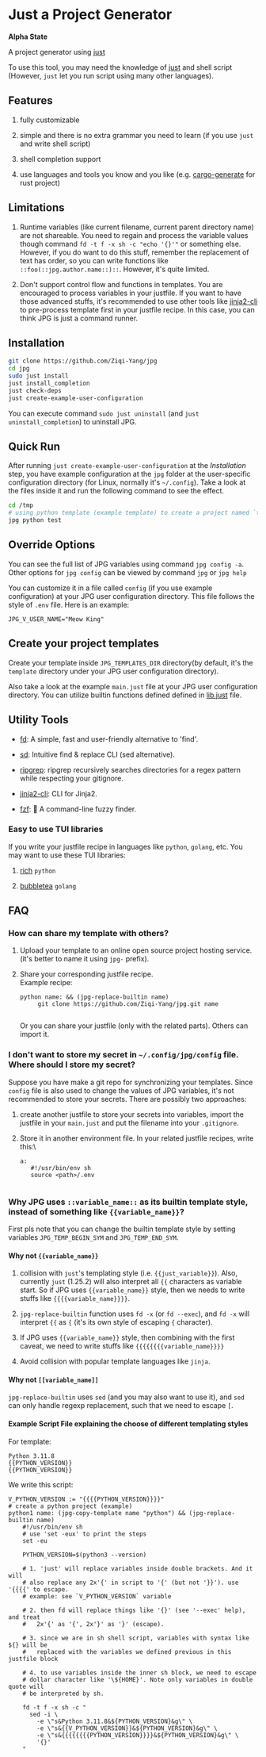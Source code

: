 # Just a Project Generator

**Alpha State**

A project generator using [just](https://github.com/casey/just)

To use this tool, you may need the knowledge of
[just](https://github.com/casey/just) and shell script (However, `just`
let you run script using many other languages).

## Features

1.  fully customizable

2.  simple and there is no extra grammar you need to learn (if you use
    `just` and write shell script)

3.  shell completion support

4.  use languages and tools you know and you like (e.g.
    [cargo-generate](https://github.com/cargo-generate/cargo-generate)
    for rust project)

## Limitations

1.  Runtime variables (like current filename, current parent directory
    name) are not shareable. You need to regain and process the variable
    values though command `fd -t f -x sh -c "echo '{}'"` or something
    else. However, if you do want to do this stuff, remember the
    replacement of text has order, so you can write functions like
    `::foo(::jpg.author.name::)::`. However, it's quite limited.

2.  Don't support control flow and functions in templates. You are
    encouraged to process variables in your justfile. If you want to
    have those advanced stuffs, it's recommended to use other tools like
    [jinja2-cli](https://github.com/mattrobenolt/jinja2-cli) to
    pre-process template first in your justfile recipe. In this case,
    you can think JPG is just a command runner.

## Installation

``` bash
git clone https://github.com/Ziqi-Yang/jpg
cd jpg
sudo just install
just install_completion
just check-deps
just create-example-user-configuration
```

You can execute command `sudo just uninstall` (and
`just uninstall_completion`) to uninstall JPG.

## Quick Run

After running `just create-example-user-configuration` at the
*Installation* step, you have example configuration at the `jpg` folder
at the user-specific configuration directory (for Linux, normally it's
`~/.config`). Take a look at the files inside it and run the following
command to see the effect.

``` bash
cd /tmp
# using python template (example template) to create a project named `test`
jpg python test
```

## Override Options

You can see the full list of JPG variables using command
`jpg config -a`. Other options for `jpg config` can be viewed by command
`jpg` or `jpg help`

You can customize it in a file called `config` (if you use example
configuration) at your JPG user configuration directory. This file
follows the style of `.env` file. Here is an example:

    JPG_V_USER_NAME="Meow King"

## Create your project templates

Create your template inside `JPG_TEMPLATES_DIR` directory(by default,
it's the `template` directory under your JPG user configuration
directory).

Also take a look at the example `main.just` file at your JPG user
configuration directory. You can utilize builtin functions defined
defined in [lib.just](./lib.just) file.

## Utility Tools

-   [fd](https://github.com/sharkdp/fd): A simple, fast and
    user-friendly alternative to 'find'.

-   [sd](https://github.com/chmln/sd): Intuitive find & replace CLI (sed
    alternative).

-   [ripgrep](https://github.com/BurntSushi/ripgrep): ripgrep
    recursively searches directories for a regex pattern while
    respecting your gitignore.

-   [jinja2-cli](https://github.com/mattrobenolt/jinja2-cli): CLI for
    Jinja2.

-   [fzf](https://github.com/junegunn/fzf): 🌸 A command-line fuzzy
    finder.

### Easy to use TUI libraries

If you write your justfile recipe in languages like `python`, `golang`,
etc. You may want to use these TUI libraries:

1.  [rich](https://github.com/Textualize/rich) `python`

2.  [bubbletea](https://github.com/charmbracelet/bubbletea) `golang`

## FAQ

### How can share my template with others?

1.  Upload your template to an online open source project hosting
    service. (it's better to name it using `jpg-` prefix).

2.  Share your corresponding justfile recipe.\
    Example recipe:

    ``` just
    python name: && (jpg-replace-builtin name)
         git clone https://github.com/Ziqi-Yang/jpg.git name
     
    ```

    Or you can share your justfile (only with the related parts). Others
    can import it.

### I don't want to store my secret in `~/.config/jpg/config` file. Where should I store my secret?

Suppose you have make a git repo for synchronizing your templates. Since
`config` file is also used to change the values of JPG variables, it's
not recommended to store your secrets. There are possibly two
approaches:

1.  create another justfile to store your secrets into variables, import
    the justfile in your `main.just` and put the filename into your
    `.gitignore`.

2.  Store it in another environment file. In your related justfile
    recipes, write this:\

    ``` just
    a:
       #!/usr/bin/env sh
       source <path>/.env
     
    ```

### Why JPG uses `::variable_name::` as its builtin template style, instead of something like `{{variable_name}}`?

First pls note that you can change the builtin template style by setting
variables `JPG_TEMP_BEGIN_SYM` and `JPG_TEMP_END_SYM`.

#### Why not `{{variable_name}}`

1.  collision with `just`'s templating style (i.e. `{{just_variable}}`).
    Also, currently `just` (1.25.2) will also interpret all `{{`
    characters as variable start. So if JPG uses `{{variable_name}}`
    style, then we needs to write stuffs like `{{{{variable_name}}}}`.

2.  `jpg-replace-builtin` function uses `fd -x` (or `fd --exec`), and
    `fd -x` will interpret `{{` as `{` (it's its own style of escaping
    `{` character).

3.  If JPG uses `{{variable_name}}` style, then combining with the first
    caveat, we need to write stuffs like `{{{{{{{{variable_name}}}}`

4.  Avoid collision with popular template languages like `jinja`.

#### Why not `[[variable_name]]`

`jpg-replace-builtin` uses `sed` (and you may also want to use it), and
`sed` can only handle regexp replacement, such that we need to escape
`[`.

#### Example Script File explaining the choose of different templating styles

For template:

    Python 3.11.8
    {{PYTHON_VERSION}}
    {{PYTHON_VERSION}}

We write this script:

``` just
V_PYTHON_VERSION := "{{{{PYTHON_VERSION}}}}"
# create a python project (example)
python1 name: (jpg-copy-template name "python") && (jpg-replace-builtin name)
    #!/usr/bin/env sh
    # use 'set -eux' to print the steps
    set -eu
    
    PYTHON_VERSION=$(python3 --version)
    
    # 1. 'just' will replace variables inside double brackets. And it will
    # also replace any 2x'{' in script to '{' (but not '}}'). use '{{{{' to escape.
    # example: see `V_PYTHON_VERSION` variable
    
    # 2. then fd will replace things like '{}' (see '--exec' help), and treat
    #   2x'{' as '{', 2x'}' as '}' (escape).

    # 3. since we are in sh shell script, variables with syntax like ${} will be
    #   replaced with the variables we defined previous in this justfile block
    
    # 4. to use variables inside the inner sh block, we need to escape
    # dollar character like '\${HOME}'. Note only variables in double quote will
    # be interpreted by sh.
    
    fd -t f -x sh -c "
      sed -i \
        -e \"s&Python 3.11.8&${PYTHON_VERSION}&g\" \
        -e \"s&{{V_PYTHON_VERSION}}&${PYTHON_VERSION}&g\" \
        -e \"s&{{{{{{{{PYTHON_VERSION}}}}&${PYTHON_VERSION}&g\" \
        '{}'
    "
```
